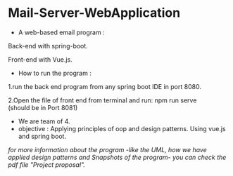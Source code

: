 # Mail-Server-WebApplication
- A web-based email program :

Back-end with spring-boot. 

Front-end with Vue.js.
 
- How to run the program :

1.run the back end program from any spring boot IDE in port 8080.

2.Open the file of  front end from terminal and run: 
npm run serve   
(should be in Port 8081)

- We are team of 4.
- objective : Applying principles of oop and design patterns. Using vue.js and spring boot.

*for more information about the program -like the UML, how we have applied design patterns and Snapshots of the program- you can check the pdf file "Project proposal".*

